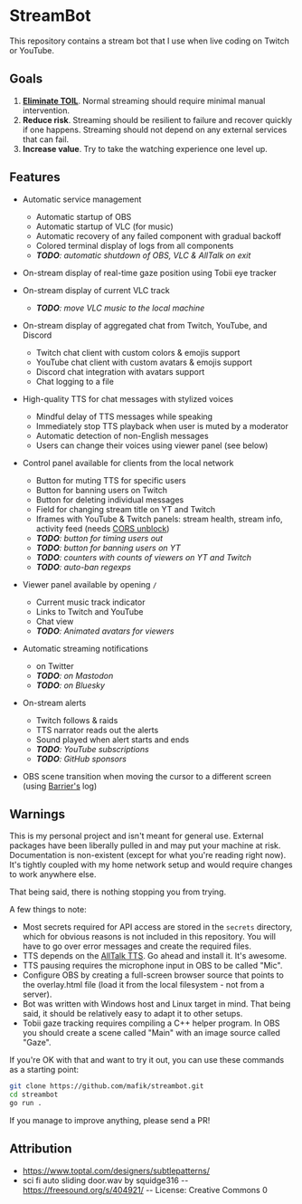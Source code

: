 # StreamBot

This repository contains a stream bot that I use when live coding on Twitch or YouTube.

## Goals

1. [**Eliminate TOIL**](https://sre.google/sre-book/eliminating-toil/). Normal streaming should require minimal manual intervention.
2. **Reduce risk**. Streaming should be resilient to failure and recover quickly if one happens. Streaming should not depend on any external services that can fail.
3. **Increase value**. Try to take the watching experience one level up.

## Features

- Automatic service management
  - Automatic startup of OBS
  - Automatic startup of VLC (for music)
  - Automatic recovery of any failed component with gradual backoff
  - Colored terminal display of logs from all components
  - ***TODO**: automatic shutdown of OBS, VLC & AllTalk on exit*
- On-stream display of real-time gaze position using Tobii eye tracker
- On-stream display of current VLC track
  - ***TODO**: move VLC music to the local machine*

- On-stream display of aggregated chat from Twitch, YouTube, and Discord
  - Twitch chat client with custom colors & emojis support
  - YouTube chat client with custom avatars & emojis support
  - Discord chat integration with avatars support
  - Chat logging to a file
- High-quality TTS for chat messages with stylized voices
  - Mindful delay of TTS messages while speaking
  - Immediately stop TTS playback when user is muted by a moderator
  - Automatic detection of non-English messages
  - Users can change their voices using viewer panel (see below)
- Control panel available for clients from the local network
  - Button for muting TTS for specific users
  - Button for banning users on Twitch
  - Button for deleting individual messages
  - Field for changing stream title on YT and Twitch
  - Iframes with YouTube & Twitch panels: stream health, stream info, activity feed (needs [CORS unblock](https://chromewebstore.google.com/detail/cors-unblock/lfhmikememgdcahcdlaciloancbhjino))
  - ***TODO**: button for timing users out*
  - ***TODO**: button for banning users on YT*
  - ***TODO**: counters with counts of viewers on YT and Twitch*
  - ***TODO**: auto-ban regexps*
- Viewer panel available by opening `/`
  - Current music track indicator
  - Links to Twitch and YouTube
  - Chat view
  - ***TODO**: Animated avatars for viewers*
- Automatic streaming notifications
  - on Twitter
  - ***TODO**: on Mastodon*
  - ***TODO**: on Bluesky*
- On-stream alerts
  - Twitch follows & raids
  - TTS narrator reads out the alerts
  - Sound played when alert starts and ends
  - ***TODO**: YouTube subscriptions*
  - ***TODO**: GitHub sponsors*
- OBS scene transition when moving the cursor to a different screen (using [Barrier's](https://github.com/debauchee/barrier) log)

## Warnings

This is my personal project and isn't meant for general use. External packages have been liberally pulled in and may put your machine at risk. Documentation is non-existent (except for what you're reading right now). It's tightly coupled with my home network setup and would require changes to work anywhere else.

That being said, there is nothing stopping you from trying.

A few things to note:

- Most secrets required for API access are stored in the `secrets` directory, which for obvious reasons is not included in this repository. You will have to go over error messages and create the required files.
- TTS depends on the [AllTalk TTS](https://github.com/erew123/alltalk_tts). Go ahead and install it. It's awesome.
- TTS pausing requires the microphone input in OBS to be called "Mic".
- Configure OBS by creating a full-screen browser source that points to the overlay.html file (load it from the local filesystem - not from a server).
- Bot was written with Windows host and Linux target in mind. That being said, it should be relatively easy to adapt it to other setups.
- Tobii gaze tracking requires compiling a C++ helper program. In OBS you should create a scene called "Main" with an image source called "Gaze".

If you're OK with that and want to try it out, you can use these commands as a starting point:

```bash
git clone https://github.com/mafik/streambot.git
cd streambot
go run .
```

If you manage to improve anything, please send a PR!

## Attribution

- https://www.toptal.com/designers/subtlepatterns/
- sci fi auto sliding door.wav by squidge316 -- https://freesound.org/s/404921/ -- License: Creative Commons 0
